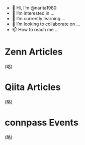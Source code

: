 - 👋 Hi, I’m @narita1980
- 👀 I’m interested in ...
- 🌱 I’m currently learning ...
- 💞️ I’m looking to collaborate on ...
- 📫 How to reach me ...

# Zenn Articles

<!-- profile updater begin: zenn -->
(略)
<!-- profile updater end: zenn -->

# Qiita Articles

<!-- profile updater begin: qiita -->
(略)
<!-- profile updater end: qiita -->

# connpass Events

<!-- profile updater begin: connpass -->
(略)
<!-- profile updater end: connpass -->

<!---
narita1980/narita1980 is a ✨ special ✨ repository because its `README.md` (this file) appears on your GitHub profile.
You can click the Preview link to take a look at your changes.
--->
